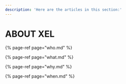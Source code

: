 ```yaml
---
description: 'Here are the articles in this section:'
---
```


# ABOUT XEL

{% page-ref page="who.md" %}

{% page-ref page="what.md" %}

{% page-ref page="why.md" %}

{% page-ref page="when.md" %}

